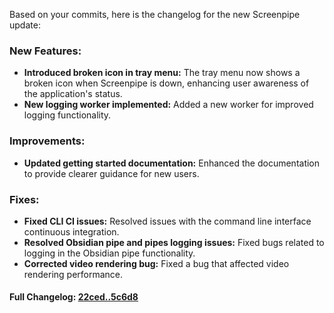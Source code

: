 Based on your commits, here is the changelog for the new Screenpipe update:

### **New Features:**
- **Introduced broken icon in tray menu:** The tray menu now shows a broken icon when Screenpipe is down, enhancing user awareness of the application's status.
- **New logging worker implemented:** Added a new worker for improved logging functionality.

### **Improvements:**
- **Updated getting started documentation:** Enhanced the documentation to provide clearer guidance for new users.

### **Fixes:**
- **Fixed CLI CI issues:** Resolved issues with the command line interface continuous integration.
- **Resolved Obsidian pipe and pipes logging issues:** Fixed bugs related to logging in the Obsidian pipe functionality.
- **Corrected video rendering bug:** Fixed a bug that affected video rendering performance.

#### **Full Changelog:** [22ced..5c6d8](https://github.com/mediar-ai/screenpipe/compare/22ced..5c6d8)

